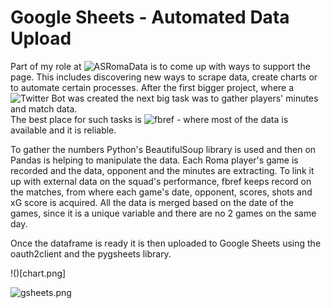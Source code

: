# Google Sheets - Automated Data Upload

Part of my role at ![ASRomaData](https://twitter.com/ASRomaData) is to come up with ways to support the page. This includes discovering new ways to scrape data, create charts or to automate certain processes. After the first bigger project, where a ![Twitter Bot](https://github.com/ttothuk-proj/tweepy_match_summary) was created the next big task was to gather players' minutes and match data.  
The best place for such tasks is ![fbref](https://fbref.com/en/squads/cf74a709/Roma-Stats) - where most of the data is available and it is reliable. 

To gather the numbers Python's BeautifulSoup library is used and then on Pandas is helping to manipulate the data. Each Roma player's game is recorded and the data, opponent and the minutes are extracting. To link it up with external data on the squad's performance, fbref keeps record on the matches, from where each game's date, opponent, scores, shots and xG score is acquired. All the data is merged based on the date of the games, since it is a unique variable and there are no 2 games on the same day.  

Once the dataframe is ready it is then uploaded to Google Sheets using the oauth2client and the pygsheets library.

!()[chart.png]

![gsheets.png]()

